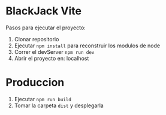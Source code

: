 # BlackJack Vite

Pasos para ejecutar el proyecto:

1. Clonar repositorio
2. Ejecutar ```npm install``` para reconstruir los modulos de node
3. Correr el devServer ```npm run dev```
4. Abrir el proyecto en: localhost

# Produccion

1. Ejecutar ```npm run build```
2. Tomar la carpeta ```dist``` y desplegarla
